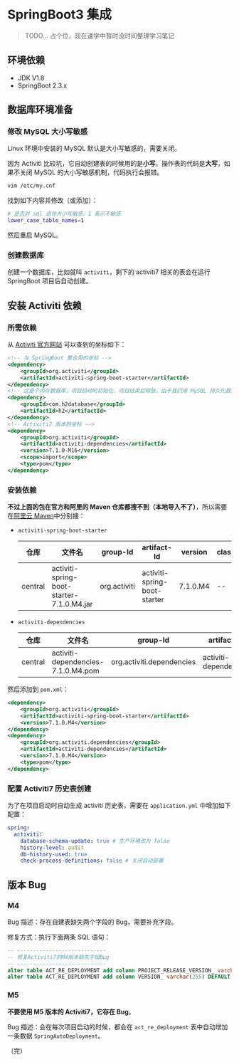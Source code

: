 # SpringBoot3 集成

> TODO... 占个位，现在速学中暂时没时间整理学习笔记

## 环境依赖

+ JDK V1.8
+ SpringBoot 2.3.x

## 数据库环境准备

### 修改 MySQL 大小写敏感

Linux 环境中安装的 MySQL 默认是大小写敏感的，需要关闭。

因为 Activiti 比较坑，它自动创建表的时候用的是**小写**，操作表的代码是**大写**，如果不关闭 MySQL 的大小写敏感机制，代码执行会报错。

```bash
vim /etc/my.cnf
```

找到如下内容并修改（或添加）：

```bash
# 是否对 sql 语句大小写敏感，1 表示不敏感
lower_case_table_names=1
```

然后重启 MySQL。

### 创建数据库

创建一个数据库，比如就叫 `activiti`，剩下的 activiti7 相关的表会在运行 SpringBoot 项目后自动创建。

## 安装 Activiti 依赖

### 所需依赖

从 [Activiti 官方网站](https://activiti.gitbook.io/activiti-7-developers-guide/getting-started/getting-started-activiti-core#taskruntime-api) 可以查到的坐标如下：

```xml
<!-- 与 SpringBoot 整合用的坐标 -->
<dependency>
    <groupId>org.activiti</groupId>
    <artifactId>activiti-spring-boot-starter</artifactId>
</dependency>
<!-- 这是个内存数据库，项目启动时初始化，项目结束后释放，由于我们用 MySQL 持久化数据，所以这个不需要 -->
<dependency>
    <groupId>com.h2database</groupId>
    <artifactId>h2</artifactId>
</dependency>
<!-- Activiti7 版本的坐标 -->
<dependency>
    <groupId>org.activiti</groupId>
    <artifactId>activiti-dependencies</artifactId>
    <version>7.1.0-M16</version>
    <scope>import</scope>
    <type>pom</type>
</dependency>
```

### 安装依赖

**不过上面的包在官方和阿里的 Maven 仓库都搜不到（本地导入不了）**，所以需要在[阿里云 Maven](https://developer.aliyun.com/mvn/search)中分别搜：

+ `activiti-spring-boot-starter`

  | 仓库    | 文件名                                    | group-Id     | artifact-Id                  | version  | classifier | packaging |
  | ------- | ----------------------------------------- | ------------ | ---------------------------- | -------- | ---------- | --------- |
  | central | activiti-spring-boot-starter-7.1.0.M4.jar | org.activiti | activiti-spring-boot-starter | 7.1.0.M4 | \--        | jar       |

+ `activiti-dependencies`

  | 仓库    | 文件名                             | group-Id                  | artifact-Id           | version  | classifier | packaging |
  | ------- | ---------------------------------- | ------------------------- | --------------------- | -------- | ---------- | --------- |
  | central | activiti-dependencies-7.1.0.M4.pom | org.activiti.dependencies | activiti-dependencies | 7.1.0.M4 | \--        | pom       |

然后添加到 `pom.xml`：

```xml
<dependency>
    <groupId>org.activiti</groupId>
    <artifactId>activiti-spring-boot-starter</artifactId>
    <version>7.1.0.M4</version>
</dependency>
<dependency>
    <groupId>org.activiti.dependencies</groupId>
    <artifactId>activiti-dependencies</artifactId>
    <version>7.1.0.M4</version>
    <type>pom</type>
</dependency>

```

### 配置 Activiti7 历史表创建

为了在项目启动时自动生成 activiti 历史表，需要在 `application.yml` 中增加如下配置：

```yaml
spring:
  activiti:
    database-schema-update: true # 生产环境改为 false
    history-level: audit
    db-history-used: true
    check-process-definitions: false # 关闭自动部署
```

## 版本 Bug

### M4

Bug 描述：存在自建表缺失两个字段的 Bug，需要补充字段。

修复方式：执行下面两条 SQL 语句：

```sql
-- ----------------------------
-- 修复Activiti7的M4版本缺失字段Bug
-- ----------------------------
alter table ACT_RE_DEPLOYMENT add column PROJECT_RELEASE_VERSION_ varchar(255) DEFAULT NULL;
alter table ACT_RE_DEPLOYMENT add column VERSION_ varchar(255) DEFAULT NULL;
```

### M5

**不要使用 M5 版本的 Activiti7，它存在 Bug**。

Bug 描述：会在每次项目启动的时候，都会在 `act_re_deployment` 表中自动增加一条数据 `SpringAutoDeployment`。

（完）
